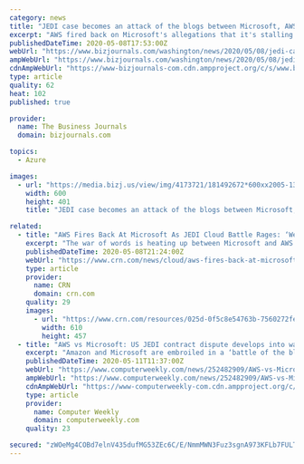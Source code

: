 ```yaml
---
category: news
title: "JEDI case becomes an attack of the blogs between Microsoft, AWS"
excerpt: "AWS fired back on Microsoft's allegations that it's stalling the JEDI protest case, saying the software giant is \"pontificating.\""
publishedDateTime: 2020-05-08T17:53:00Z
webUrl: "https://www.bizjournals.com/washington/news/2020/05/08/jedi-case-becomes-an-attack-of-the-blogs-between.html"
ampWebUrl: "https://www.bizjournals.com/washington/news/2020/05/08/jedi-case-becomes-an-attack-of-the-blogs-between.amp.html"
cdnAmpWebUrl: "https://www-bizjournals-com.cdn.ampproject.org/c/s/www.bizjournals.com/washington/news/2020/05/08/jedi-case-becomes-an-attack-of-the-blogs-between.amp.html"
type: article
quality: 62
heat: 102
published: true

provider:
  name: The Business Journals
  domain: bizjournals.com

topics:
  - Azure

images:
  - url: "https://media.bizj.us/view/img/4173721/181492672*600xx2005-1341-0-94.jpg"
    width: 600
    height: 401
    title: "JEDI case becomes an attack of the blogs between Microsoft, AWS"

related:
  - title: "AWS Fires Back At Microsoft As JEDI Cloud Battle Rages: ‘We Won’t Back Down’"
    excerpt: "The war of words is heating up between Microsoft and AWS as the Pentagon is rejigging the JEDI cloud RFP behind closed doors. After a Microsoft executive urged Amazon Web Services to “stand down” on its JEDI protests,"
    publishedDateTime: 2020-05-08T21:24:00Z
    webUrl: "https://www.crn.com/news/cloud/aws-fires-back-at-microsoft-as-jedi-cloud-battle-rages-we-won-t-back-down-"
    type: article
    provider:
      name: CRN
      domain: crn.com
    quality: 29
    images:
      - url: "https://www.crn.com/resources/025d-0f5c8e54763b-7560272feb30-1000/pentagon-front.jpg"
        width: 610
        height: 457
  - title: "AWS vs Microsoft: US JEDI contract dispute develops into war of words between tech giants"
    excerpt: "Amazon and Microsoft are embroiled in a ‘battle of the blogs’ over the former’s continued efforts to get its claims that it lost out on a major US cloud contract due to ‘significant political interference’ fully investigated."
    publishedDateTime: 2020-05-11T11:37:00Z
    webUrl: "https://www.computerweekly.com/news/252482909/AWS-vs-Microsoft-US-JEDI-contract-dispute-develops-into-war-of-words-between-tech-giants"
    ampWebUrl: "https://www.computerweekly.com/news/252482909/AWS-vs-Microsoft-US-JEDI-contract-dispute-develops-into-war-of-words-between-tech-giants?amp=1"
    cdnAmpWebUrl: "https://www-computerweekly-com.cdn.ampproject.org/c/s/www.computerweekly.com/news/252482909/AWS-vs-Microsoft-US-JEDI-contract-dispute-develops-into-war-of-words-between-tech-giants?amp=1"
    type: article
    provider:
      name: Computer Weekly
      domain: computerweekly.com
    quality: 23

secured: "zWOeMg4COBd7elnV435dufMG53ZEc6C/E/NmmMWN3Fuz3sgnA973KFLb7FULT+hSi2ooQntmJBuuLrBn1fljNN9sllcD1fGIzRTJf+CEaeq6GV+zm/pOTOEQqcsusLQjhFSnCTAH6h2hrxLeo55Lnok7mdtPCXxYlovgBC/maYC9ymuo5IlhILdSgq3rosmWTnJOoMBthtqdeUu8pgv8CEzA0MLiyDNQ2ifO5Z/mUMR9e5MvyjRHUqxKBieVhYtEPKW95h4ZotFBWhdP5zsJaMR+frxizGWE+LtEQsuyS75ILGljBwKPyKYw/p9ZrmhZTMWDxQP0TPHmImwE/+0G7JsK9l902hQAeCHLOCCRWbRiqzwjSrNfjP/OcpgCtXCjO3DlF6L6fuKaqY1xBCKn725t/IZDM8f2g4VCPmIcEyn9J6plLgroInxzZyY5E4DClq2jPNNCCm2SaUQpSYnu7MCuWBp87Smyd2x45XttIqA=;cCE/YF/POHMEuP0Sv44TUw=="
---
```



